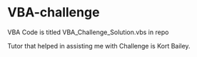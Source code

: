 # VBA-challenge


VBA Code is titled VBA_Challenge_Solution.vbs in repo

Tutor that helped in assisting me with Challenge is Kort Bailey.
